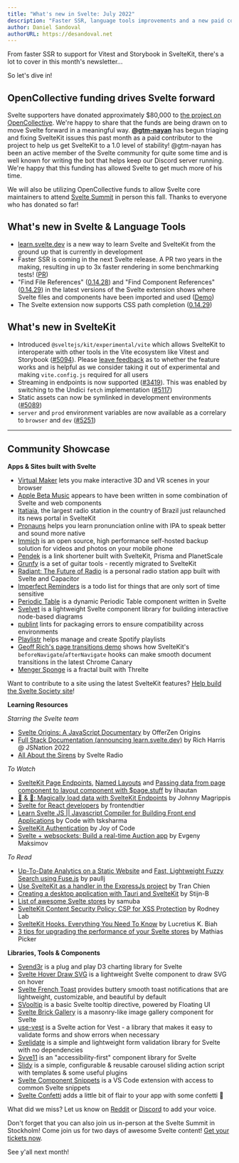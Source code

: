 ```yaml
---
title: "What's new in Svelte: July 2022"
description: "Faster SSR, language tools improvements and a new paid contributor!"
author: Daniel Sandoval
authorURL: https://desandoval.net
---
```


From faster SSR to support for Vitest and Storybook in SvelteKit, there's a lot to cover in this month's newsletter...

So let's dive in!

## OpenCollective funding drives Svelte forward

Svelte supporters have donated approximately $80,000 to [the project on OpenCollective](https://opencollective.com/svelte). We're happy to share that the funds are being drawn on to move Svelte forward in a meaningful way. **[@gtm-nayan](https://github.com/gtm-nayan)** has begun triaging and fixing SvelteKit issues this past month as a paid contributor to the project to help us get SvelteKit to a 1.0 level of stability! @gtm-nayan has been an active member of the Svelte community for quite some time and is well known for writing the bot that helps keep our Discord server running. We're happy that this funding has allowed Svelte to get much more of his time.

We will also be utilizing OpenCollective funds to allow Svelte core maintainers to attend [Svelte Summit](https://www.sveltesummit.com/) in person this fall. Thanks to everyone who has donated so far!

## What's new in Svelte & Language Tools
- [learn.svelte.dev](https://learn.svelte.dev/) is a new way to learn Svelte and SvelteKit from the ground up that is currently in development
- Faster SSR is coming in the next Svelte release. A PR two years in the making, resulting in up to 3x faster rendering in some benchmarking tests! ([PR](https://github.com/sveltejs/svelte/pull/5701))
- "Find File References" ([0.14.28](https://github.com/sveltejs/language-tools/releases/tag/language-server-0.14.28)) and "Find Component References" ([0.14.29](https://github.com/sveltejs/language-tools/releases/tag/language-server-0.14.29)) in the latest versions of the Svelte extension shows where Svelte files and components have been imported and used ([Demo](https://twitter.com/dummdidumm_/status/1532459709604716544/photo/1))
- The Svelte extension now supports CSS path completion ([0.14.29](https://github.com/sveltejs/language-tools/releases/tag/language-server-0.14.29))


## What's new in SvelteKit
- Introduced `@sveltejs/kit/experimental/vite` which allows SvelteKit to interoperate with other tools in the Vite ecosystem like Vitest and Storybook ([#5094](https://github.com/sveltejs/kit/pull/5094)). Please [leave feedback](https://github.com/sveltejs/kit/issues/5184) as to whether the feature works and is helpful as we consider taking it out of experimental and making `vite.config.js` required for all users
- Streaming in endpoints is now supported ([#3419](https://github.com/sveltejs/kit/issues/3419)). This was enabled by switching to the Undici `fetch` implementation ([#5117](https://github.com/sveltejs/kit/pull/5117))
- Static assets can now be symlinked in development environments ([#5089](https://github.com/sveltejs/kit/pull/5089))
- `server` and `prod` environment variables are now available as a correlary to `browser` and `dev` ([#5251](https://github.com/sveltejs/kit/pull/5251))

---

## Community Showcase

**Apps & Sites built with Svelte**
- [Virtual Maker](https://www.virtualmaker.net/) lets you make interactive 3D and VR scenes in your browser
- [Apple Beta Music](https://www.reddit.com/r/sveltejs/comments/v7ic2s/apple_beta_music_uses_svelte/) appears to have been written in some combination of Svelte and web components
- [Itatiaia](https://www.itatiaia.com.br/), the largest radio station in the country of Brazil just relaunched its news portal in SvelteKit
- [Pronauns](https://www.pronauns.com) helps you learn pronunciation online with IPA to speak better and sound more native
- [Immich](https://www.immich.app/) is an open source, high performance self-hosted backup solution for videos and photos on your mobile phone
- [Pendek](https://github.com/leovoon/link-shortener) is a link shortener built with SvelteKit, Prisma and PlanetScale
- [Grunfy](https://grunfy.com/tools) is a set of guitar tools - recently migrated to SvelteKit
- [Radiant: The Future of Radio](https://play.google.com/store/apps/details?id=co.broadcastapp.Radiant) is a personal radio station app built with Svelte and Capacitor
- [Imperfect Reminders](https://imperfectreminders.mildlyupset.com/) is a todo list for things that are only sort of time sensitive
- [Periodic Table](https://github.com/janosh/periodic-table) is a dynamic Periodic Table component written in Svelte
- [Svelvet](https://github.com/open-source-labs/Svelvet) is a lightweight Svelte component library for building interactive node-based diagrams
- [publint](https://github.com/bluwy/publint) lints for packaging errors to ensure compatibility across environments
- [Playlistr](https://github.com/alextana/spotify-playlist-creator) helps manage and create Spotify playlists
- [Geoff Rich's page transitions demo](https://twitter.com/geoffrich_/status/1534980702785003520) shows how SvelteKit's `beforeNavigate`/`afterNavigate` hooks can make smooth document transitions in the latest Chrome Canary
- [Menger Sponge](https://twitter.com/a_warnes/status/1536215896078811137) is a fractal built with Threlte

Want to contribute to a site using the latest SvelteKit features? [Help build the Svelte Society site](https://github.com/svelte-society/sveltesociety.dev/issues)!


**Learning Resources**

_Starring the Svelte team_
- [Svelte Origins: A JavaScript Documentary](https://www.youtube.com/watch?v=kMlkCYL9qo0) by OfferZen Origins
- [Full Stack Documentation (announcing learn.svelte.dev)](https://portal.gitnation.org/contents/full-stack-documentation) by Rich Harris @ JSNation 2022
- [All About the Sirens](https://www.svelteradio.com/episodes/all-about-the-sirens) by Svelte Radio

_To Watch_
- [SvelteKit Page Endpoints](https://www.youtube.com/watch?v=yQRf2wmTu5w), [Named Layouts](https://www.youtube.com/watch?v=UHX9TJ0BxZY) and [Passing data from page component to layout component with $page.stuff](https://www.youtube.com/watch?v=CXaCstU5pcw) by lihautan
- [🍞 & 🧈: Magically load data with SvelteKit Endpoints](https://www.youtube.com/watch?v=f6prqYlbTE4) by Johnny Magrippis
- [Svelte for React developers](https://www.youtube.com/watch?v=7tsrwrx5HtQ) by frontendtier
- [Learn Svelte JS || Javascript Compiler for Building Front end Applications](https://www.youtube.com/watch?v=1rKRarJJFrY&list=PLIGDNOJWiL1-7zCgdR7MKuho-tPC6Ra6C&index=1) by Code with tsksharma
- [SvelteKit Authentication](https://www.youtube.com/watch?v=T935Ya4W5X0&list=PLA9WiRZ-IS_zKrDzhOhV5RGKKTHNIyTDO&index=1) by Joy of Code
- [Svelte + websockets: Build a real-time Auction app](https://www.youtube.com/watch?v=CqgsWFrwQIU) by Evgeny Maksimov

_To Read_
- [Up-To-Date Analytics on a Static Website](https://paullj.github.io/posts/up-to-date-analytics-on-a-static-website) and [Fast, Lightweight Fuzzy Search using Fuse.js](https://paullj.github.io/posts/fast-lightweight-fuzzy-search-using-fuse.js) by paullj
- [Use SvelteKit as a handler in the ExpressJs project](https://chientrm.medium.com/use-sveltekit-as-a-handler-in-the-expressjs-project-15524b01128f) by Tran Chien
- [Creating a desktop application with Tauri and SvelteKit](https://github.com/Stijn-B/tauri-sveltekit-example) by Stijn-B
- [List of awesome Svelte stores](https://github.com/samuba/awesome-svelte-stores) by samuba
- [SvelteKit Content Security Policy: CSP for XSS Protection](https://rodneylab.com/sveltekit-content-security-policy/) by Rodney Lab
- [SvelteKit Hooks. Everything You Need To Know](https://kudadam.com/blog/understanding-sveltekit-hooks) by Lucretius K. Biah
- [3 tips for upgrading the performance of your Svelte stores](https://www.mathiaspicker.com/posts/3-tips-for-upgrading-the-performance-of-your-svelte-stores) by Mathias Picker


**Libraries, Tools & Components**
- [Svend3r](https://github.com/oslabs-beta/svend3r) is a plug and play D3 charting library for Svelte
- [Svelte Hover Draw SVG](https://github.com/davipon/svelte-hover-draw-svg) is a lightweight Svelte component to draw SVG on hover
- [Svelte French Toast](https://svelte-french-toast.com/) provides buttery smooth toast notifications that are lightweight, customizable, and beautiful by default
- [SVooltip](https://svooltip.vercel.app/) is a basic Svelte tooltip directive, powered by Floating UI
- [Svelte Brick Gallery](https://github.com/anotherempty/svelte-brick-gallery) is a masonry-like image gallery component for Svelte
- [use-vest](https://github.com/enyo/use-vest) is a Svelte action for Vest - a library that makes it easy to validate forms and show errors when necessary
- [Svelidate](https://github.com/svelidate/svelidate) is a simple and lightweight form validation library for Svelte with no dependencies
- [Svve11](https://github.com/oslabs-beta/Svve11) is an "accessibility-first" component library for Svelte
- [Slidy](https://github.com/Valexr/Slidy) is a simple, configurable & reusable carousel sliding action script with templates & some useful plugins
- [Svelte Component Snippets](https://marketplace.visualstudio.com/items?itemName=brysonbw.svelte-component-snippets) is a VS Code extension with access to common Svelte snippets
- [Svelte Confetti](https://github.com/Mitcheljager/svelte-confetti) adds a little bit of flair to your app with some confetti 🎊


What did we miss? Let us know on [Reddit](https://www.reddit.com/r/sveltejs/) or [Discord](https://discord.com/invite/yy75DKs) to add your voice.

Don't forget that you can also join us in-person at the Svelte Summit in Stockholm! Come join us for two days of awesome Svelte content! [Get your tickets now](https://www.sveltesummit.com/).

See y'all next month!
